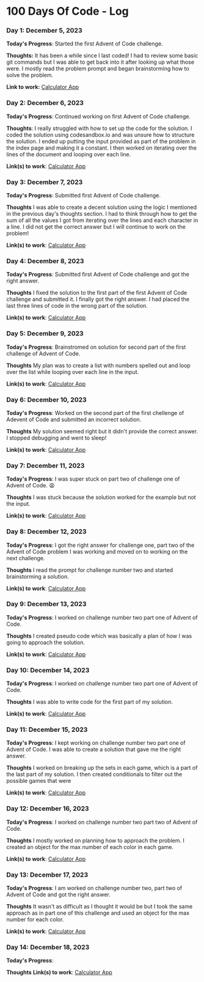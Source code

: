 # 100 Days Of Code - Log

### Day 1: December 5, 2023

**Today's Progress**: Started the first Advent of Code challenge.

**Thoughts:** It has been a while since I last coded! I had to review some basic git commands but I was able to get back into it after looking up what those were. I mostly read the problem prompt and began brainstorming how to solve the problem.

**Link to work:** [Calculator App](https://codesandbox.io/p/sandbox/romantic-gauss?)

### Day 2: December 6, 2023

**Today's Progress**: Continued working on first Advent of Code challenge.

**Thoughts**: I really struggled with how to set up the code for the solution. I coded the solution using codesandbox.io and was unsure how to structure the solution. I ended up putting the input provided as part of the problem in the index page and making it a constant. I then worked on iterating over the lines of the document and looping over each line.

**Link(s) to work**: [Calculator App](https://codesandbox.io/p/sandbox/romantic-gauss?)


### Day 3: December 7, 2023

**Today's Progress**: Submitted first Advent of Code challenge.

**Thoughts** I was able to create a decent solution using the logic I mentioned in the previous day's thoughts section. I had to think through how to get the sum of all the values I got from iterating over the lines and each character in a line. I did not get the correct answer but I will continue to work on the problem!

**Link(s) to work**: [Calculator App](https://codesandbox.io/p/sandbox/romantic-gauss?)


### Day 4: December 8, 2023

**Today's Progress**: Submitted first Advent of Code challenge and got the right answer.

**Thoughts** I fixed the solution to the first part of the first Advent of Code challenge and submitted it. I finally got the right answer. I had placed the last three lines of code in the wrong part of the solution.

**Link(s) to work**: [Calculator App](https://codesandbox.io/p/sandbox/romantic-gauss?)

### Day 5: December 9, 2023

**Today's Progress**: Brainstromed on solution for second part of the first challenge of Advent of Code.

**Thoughts** My plan was to create a list with numbers spelled out and loop over the list while looping over each line in the input.

**Link(s) to work**: [Calculator App](https://codesandbox.io/p/sandbox/romantic-gauss?)

### Day 6: December 10, 2023

**Today's Progress**: Worked on the second part of the first chellenge of Adevent of Code and submitted an incorrect solution.

**Thoughts** My solution seemed right but it didn't provide the correct answer. I stopped debugging and went to sleep!

**Link(s) to work**: [Calculator App](https://codesandbox.io/p/sandbox/romantic-gauss?)

### Day 7: December 11, 2023

**Today's Progress**: I was super stuck on part two of challenge one of Advent of Code. 😩

**Thoughts** I was stuck because the solution worked for the example but not the input.

**Link(s) to work**: [Calculator App](https://codesandbox.io/p/sandbox/romantic-gauss?)

### Day 8: December 12, 2023

**Today's Progress**: I got the right answer for challenge one, part two of the Advent of Code problem I was working and moved on to working on the next challenge.

**Thoughts**  I read the prompt for challenge number two and started brainstorming a solution.

**Link(s) to work**: [Calculator App](https://codesandbox.io/p/sandbox/romantic-gauss?)

### Day 9: December 13, 2023

**Today's Progress**: I worked on challenge number two part one of Advent of Code.

**Thoughts** I created pseudo code which was basically a plan of how I was going to approach the solution.

**Link(s) to work**: [Calculator App](https://codesandbox.io/p/sandbox/eloquent-mcnulty-2t7vcc?)

### Day 10: December 14, 2023

**Today's Progress**: I worked on challenge number two part one of Advent of Code.

**Thoughts**  I was able to write code for the first part of my solution.

**Link(s) to work**: [Calculator App](https://codesandbox.io/p/sandbox/eloquent-mcnulty-2t7vcc?)

### Day 11: December 15, 2023

**Today's Progress**: I kept working on challenge number two part one of Advent of Code. I was able to create a solution that gave me the right answer.

**Thoughts** I worked on breaking up the sets in each game, which is a part of the last part of my solution. I then created conditionals to filter out the possible games that were 

**Link(s) to work**: [Calculator App](https://codesandbox.io/p/sandbox/eloquent-mcnulty-2t7vcc?)

### Day 12: December 16, 2023

**Today's Progress**: I worked on challenge number two part two of Advent of Code.

**Thoughts** I mostly worked on planning how to approach the problem. I created an object for the max number of each color in each game.

**Link(s) to work**: [Calculator App](https://codesandbox.io/p/sandbox/eloquent-mcnulty-2t7vcc?)

### Day 13: December 17, 2023

**Today's Progress**: I am worked on challenge number two, part two of Advent of Code and got the right answer.

**Thoughts** It wasn't as difficult as I thought it would be but I took the same approach as in part one of this challenge and used an object for the max number for each color.

**Link(s) to work**: [Calculator App](https://codesandbox.io/p/sandbox/eloquent-mcnulty-2t7vcc?)

### Day 14: December 18, 2023

**Today's Progress**: 

**Thoughts** 
**Link(s) to work**: [Calculator App](https://shorturl.at/jzEU4)